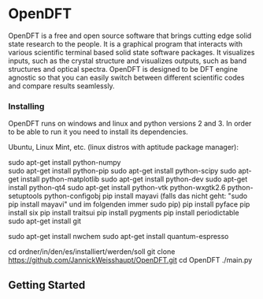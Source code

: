 # OpenDFT

OpenDFT is a free and open source software that brings cutting edge solid state research to the people. It is a graphical program that interacts with various scientific terminal based solid state software packages. It visualizes inputs, such as the crystal structure and visualizes outputs, such as band structures and optical spectra. OpenDFT is designed to be DFT engine agnostic so that you can easily switch between different scientific codes and compare results seamlessly.

### Installing

OpenDFT runs on windows and linux and python versions 2 and 3. In order to be able to run it you need to install its dependencies.

Ubuntu, Linux Mint, etc. (linux distros with aptitude package manager):

sudo apt-get install python-numpy <br>
sudo apt-get install python-pip
sudo apt-get install python-scipy
sudo apt-get install python-matplotlib
sudo apt-get install python-dev
sudo apt-get install python-qt4
sudo apt-get install python-vtk python-wxgtk2.6 python-setuptools python-configobj
pip install mayavi (falls das nicht geht: "sudo pip install mayavi" und im folgenden immer sudo pip)
pip install pyface
pip install six
pip install traitsui
pip install pygments
pip install periodictable
sudo apt-get install git

sudo apt-get install nwchem
sudo apt-get install quantum-espresso

cd ordner/in/den/es/installiert/werden/soll
git clone https://github.com/JannickWeisshaupt/OpenDFT.git
cd OpenDFT
./main.py 


## Getting Started